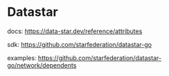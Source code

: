 # Datastar

docs: https://data-star.dev/reference/attributes

sdk: https://github.com/starfederation/datastar-go

examples: https://github.com/starfederation/datastar-go/network/dependents




